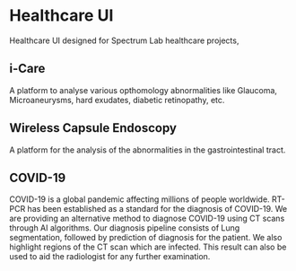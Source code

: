 # Healthcare UI
Healthcare UI designed for Spectrum Lab healthcare projects, 

## i-Care
A platform to analyse various opthomology abnormalities like Glaucoma, Microaneurysms, hard exudates, diabetic retinopathy, etc. 

## Wireless Capsule Endoscopy
A platform for the analysis of the abnormalities in the gastrointestinal tract. 

## COVID-19
COVID-19 is a global pandemic affecting millions of people worldwide. RT-PCR has been established as a standard for the diagnosis of COVID-19. We are providing an alternative method to diagnose COVID-19 using CT scans through AI algorithms. Our diagnosis pipeline consists of Lung segmentation, followed by prediction of diagnosis for the patient. We also highlight regions of the CT scan which are infected. This result can also be used to aid the radiologist for any further examination.

